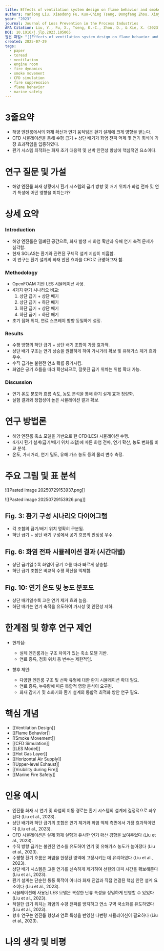 ```yaml
---
title: Effects of ventilation system design on flame behavior and smoke characteristics for mitigating marine engine room fire hazards
authors: Yanlong Liu, Xiaodong Fu, Kuo-Ching Tseng, Dongfang Zhou, Xinyu Xie
year: "2023"
journal: Journal of Loss Prevention in the Process Industries
APA Citation: Liu, Y., Fu, X., Tseng, K.-C., Zhou, D., & Xie, X. (2023). Effects of ventilation system design on flame behavior and smoke characteristics for mitigating marine engine room fire hazards. *Journal of Loss Prevention in the Process Industries, 83*, 105065.
DOI: 10.1016/j.jlp.2023.105065
원본 파일: "[[Effects of ventilation system design on flame behavior and smoke characteristics for mitigating marine engine room fire hazards.pdf]]"
created: 2025-07-29
tags:
  - paper
  - toread
  - ventilation
  - engine room
  - fire dynamics
  - smoke movement
  - CFD simulation
  - fire suppression
  - flame behavior
  - marine safety
---
```


# 3줄요약
- 해양 엔진룸에서의 화재 확산과 연기 움직임은 환기 설계에 크게 영향을 받는다.
- CFD 시뮬레이션을 통해 수평 급기 + 상단 배기가 화염 전파 억제 및 연기 희석에 가장 효과적임을 입증하였다.
- 환기 시스템 최적화는 화재 초기 대응력 및 선박 안전성 향상에 핵심적인 요소이다.

# 연구 질문 및 가설
- 해양 엔진룸 화재 상황에서 환기 시스템의 급기 방향 및 배기 위치가 화염 전파 및 연기 특성에 어떤 영향을 미치는가?

# 상세 요약

### Introduction
- 해양 엔진룸은 밀폐된 공간으로, 화재 발생 시 화염 확산과 유해 연기 축적 문제가 심각함.
- 현재 SOLAS는 환기와 관련된 구체적 설계 지침이 미흡함.
- 이 연구는 환기 설계의 화재 안전 효과를 CFD로 규명하고자 함.

### Methodology
- OpenFOAM 기반 LES 시뮬레이션 사용.
- 4가지 환기 시나리오 비교:
  1) 상단 급기 + 상단 배기
  2) 상단 급기 + 하단 배기
  3) 하단 급기 + 상단 배기
  4) 하단 급기 + 하단 배기
- 초기 점화 위치, 연료 스프레이 방향 동일하게 설정.

### Results
- 수평 방향의 하단 급기 + 상단 배기 조합이 가장 효과적.
- 상단 배기 구조는 연기 상승을 원활하게 하여 가시거리 확보 및 유해가스 제거 효과 우수.
- 수직 급기는 불완전 연소 확률 증가시킴.
- 화염은 공기 흐름을 따라 확산되므로, 잘못된 급기 위치는 위험 확대 가능.

### Discussion
- 연기 온도 분포와 흐름 속도, 농도 분석을 통해 환기 설계 효과 정량화.
- 실험 결과와 정합성이 높은 시뮬레이션 결과 확보.

# 연구 방법론
- 해양 엔진룸 축소 모델을 기반으로 한 CFD(LES) 시뮬레이션 수행.
- 4가지 환기 설계(급기/배기 위치 조합)에 따른 화염 전파, 연기 확산, 농도 변화를 비교 분석.
- 온도, 가시거리, 연기 밀도, 유해 가스 농도 등의 물리 변수 측정.

# 주요 그림 및 표 분석
![[Pasted image 20250729153937.png]]

![[Pasted image 20250729153926.png]]



## Fig. 3: 환기 구성 시나리오 다이어그램
- 각 조합의 급기/배기 위치 명확히 구분됨.
- 하단 급기 + 상단 배기 구성에서 공기 흐름의 안정성 우수.

## Fig. 6: 화염 전파 시뮬레이션 결과 (시간대별)
- 상단 급기일수록 화염이 공기 흐름 따라 빠르게 상승함.
- 하단 급기 조합은 비교적 수평 확산을 억제함.

## Fig. 10: 연기 온도 및 농도 분포도
- 상단 배기일수록 고온 연기 제거 효과 높음.
- 하단 배기는 연기 축적을 유도하여 가시성 및 안전성 저하.

# 한계점 및 향후 연구 제언

- 한계점:
  - 실제 엔진룸과는 구조 차이가 있는 축소 모델 기반.
  - 연료 종류, 점화 위치 등 변수는 제한적임.

- 향후 제언:
  - 다양한 엔진룸 구조 및 선박 유형에 대한 환기 시뮬레이션 확대 필요.
  - 연료 종류, 누유량에 따른 복합적 영향 분석이 요구됨.
  - 화재 감지기 및 소화기와 환기 설계의 통합적 최적화 방안 연구 필요.

# 핵심 개념
- [[Ventilation Design]]
- [[Flame Behavior]]
- [[Smoke Movement]]
- [[CFD Simulation]]
- [[LES Model]]
- [[Hot Gas Layer]]
- [[Horizontal Air Supply]]
- [[Upper-level Exhaust]]
- [[Visibility during Fire]]
- [[Marine Fire Safety]]

# 인용 예시
- 엔진룸 화재 시 연기 및 화염의 이동 경로는 환기 시스템의 설계에 결정적으로 좌우된다 (Liu et al., 2023).
- 상단 배기와 하단 급기의 조합은 연기 제거와 화염 억제 측면에서 가장 효과적이었다 (Liu et al., 2023).
- CFD 시뮬레이션은 실제 화재 실험과 유사한 연기 확산 경향을 보여주었다 (Liu et al., 2023).
- 수직 방향 급기는 불완전 연소를 유도하여 연기 및 유해가스 농도가 높아졌다 (Liu et al., 2023).
- 수평형 환기 흐름은 화염을 한정된 영역에 고정시키는 데 유리하였다 (Liu et al., 2023).
- 상단 배기 시스템은 고온 연기를 신속하게 제거하여 선원의 대피 시간을 확보해준다 (Liu et al., 2023).
- 환기 설계는 단순한 통풍 목적이 아니라 화재 진압과 직접 연결된 핵심 안전 설계 요소이다 (Liu et al., 2023).
- 시뮬레이션에 사용된 LES 모델은 복잡한 난류 특성을 정밀하게 반영할 수 있었다 (Liu et al., 2023).
- 적절한 급기 위치는 화염의 수평 전파를 방지하고 연소 구역 국소화를 유도하였다 (Liu et al., 2023).
- 향후 연구는 엔진룸 형상과 연료 특성을 반영한 다변량 시뮬레이션이 필요하다 (Liu et al., 2023).

# 나의 생각 및 비평
